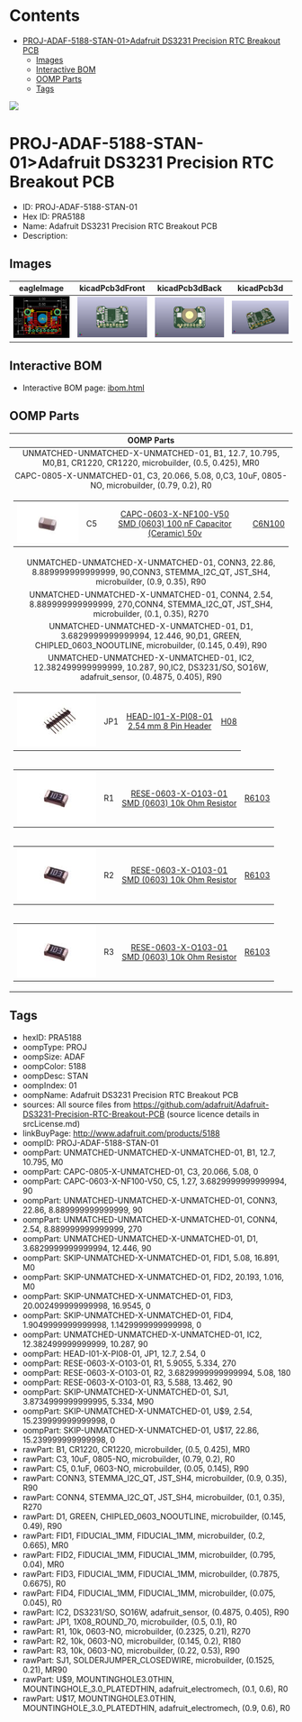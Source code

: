 



Contents
========

* [PROJ-ADAF-5188-STAN-01>Adafruit DS3231 Precision RTC Breakout PCB](#proj-adaf-5188-stan-01adafruit-ds3231-precision-rtc-breakout-pcb)
	* [Images](#images)
	* [Interactive BOM](#interactive-bom)
	* [OOMP Parts](#oomp-parts)
	* [Tags](#tags)
  
![][im]
# PROJ-ADAF-5188-STAN-01>Adafruit DS3231 Precision RTC Breakout PCB

- ID: PROJ-ADAF-5188-STAN-01
- Hex ID: PRA5188
- Name: Adafruit DS3231 Precision RTC Breakout PCB
- Description: 

## Images
  
  

|eagleImage|kicadPcb3dFront|kicadPcb3dBack|kicadPcb3d|
| :---: | :---: | :---: | :---: |
|[![eagleImage](eagleImage_140.png)](eagleImage_600.png)|[![kicadPcb3dFront](kicadPcb3dFront_140.png)](kicadPcb3dFront_600.png)|[![kicadPcb3dBack](kicadPcb3dBack_140.png)](kicadPcb3dBack_600.png)|[![kicadPcb3d](kicadPcb3d_140.png)](kicadPcb3d_600.png)|

## Interactive BOM

- Interactive BOM page: [ibom.html](kicad/bom/ibom.html)

## OOMP Parts
  

|OOMP Parts|
| :---: |
|UNMATCHED-UNMATCHED-X-UNMATCHED-01, B1, 12.7, 10.795, M0,B1, CR1220, CR1220, microbuilder, (0.5, 0.425), MR0|
|CAPC-0805-X-UNMATCHED-01, C3, 20.066, 5.08, 0,C3, 10uF, 0805-NO, microbuilder, (0.79, 0.2), R0|
|<table><tr><td>![CAPC-0603-X-NF100-V50](https://raw.githubusercontent.com/oomlout/oomlout_OOMP_parts/main/CAPC-0603-X-NF100-V50/image_140.jpg)</td><td> C5</td><td>[CAPC-0603-X-NF100-V50<br>SMD (0603) 100 nF Capacitor (Ceramic) 50v](https://github.com/oomlout/oomlout_OOMP_parts/tree/main/CAPC-0603-X-NF100-V50/)</td><td>[C6N100](https://github.com/oomlout/oomlout_OOMP_parts/tree/main/CAPC-0603-X-NF100-V50/)</td></tr></table>|
|UNMATCHED-UNMATCHED-X-UNMATCHED-01, CONN3, 22.86, 8.889999999999999, 90,CONN3, STEMMA_I2C_QT, JST_SH4, microbuilder, (0.9, 0.35), R90|
|UNMATCHED-UNMATCHED-X-UNMATCHED-01, CONN4, 2.54, 8.889999999999999, 270,CONN4, STEMMA_I2C_QT, JST_SH4, microbuilder, (0.1, 0.35), R270|
|UNMATCHED-UNMATCHED-X-UNMATCHED-01, D1, 3.6829999999999994, 12.446, 90,D1, GREEN, CHIPLED_0603_NOOUTLINE, microbuilder, (0.145, 0.49), R90|
|UNMATCHED-UNMATCHED-X-UNMATCHED-01, IC2, 12.382499999999999, 10.287, 90,IC2, DS3231/SO, SO16W, adafruit_sensor, (0.4875, 0.405), R90|
|<table><tr><td>![HEAD-I01-X-PI08-01](https://raw.githubusercontent.com/oomlout/oomlout_OOMP_parts/main/HEAD-I01-X-PI08-01/image_140.jpg)</td><td> JP1</td><td>[HEAD-I01-X-PI08-01<br>2.54 mm 8 Pin Header](https://github.com/oomlout/oomlout_OOMP_parts/tree/main/HEAD-I01-X-PI08-01/)</td><td>[H08](https://github.com/oomlout/oomlout_OOMP_parts/tree/main/HEAD-I01-X-PI08-01/)</td></tr></table>|
|<table><tr><td>![RESE-0603-X-O103-01](https://raw.githubusercontent.com/oomlout/oomlout_OOMP_parts/main/RESE-0603-X-O103-01/image_140.jpg)</td><td> R1</td><td>[RESE-0603-X-O103-01<br>SMD (0603) 10k Ohm Resistor](https://github.com/oomlout/oomlout_OOMP_parts/tree/main/RESE-0603-X-O103-01/)</td><td>[R6103](https://github.com/oomlout/oomlout_OOMP_parts/tree/main/RESE-0603-X-O103-01/)</td></tr></table>|
|<table><tr><td>![RESE-0603-X-O103-01](https://raw.githubusercontent.com/oomlout/oomlout_OOMP_parts/main/RESE-0603-X-O103-01/image_140.jpg)</td><td> R2</td><td>[RESE-0603-X-O103-01<br>SMD (0603) 10k Ohm Resistor](https://github.com/oomlout/oomlout_OOMP_parts/tree/main/RESE-0603-X-O103-01/)</td><td>[R6103](https://github.com/oomlout/oomlout_OOMP_parts/tree/main/RESE-0603-X-O103-01/)</td></tr></table>|
|<table><tr><td>![RESE-0603-X-O103-01](https://raw.githubusercontent.com/oomlout/oomlout_OOMP_parts/main/RESE-0603-X-O103-01/image_140.jpg)</td><td> R3</td><td>[RESE-0603-X-O103-01<br>SMD (0603) 10k Ohm Resistor](https://github.com/oomlout/oomlout_OOMP_parts/tree/main/RESE-0603-X-O103-01/)</td><td>[R6103](https://github.com/oomlout/oomlout_OOMP_parts/tree/main/RESE-0603-X-O103-01/)</td></tr></table>|

## Tags

- hexID: PRA5188
- oompType: PROJ
- oompSize: ADAF
- oompColor: 5188
- oompDesc: STAN
- oompIndex: 01
- oompName: Adafruit DS3231 Precision RTC Breakout PCB
- sources: All source files from https://github.com/adafruit/Adafruit-DS3231-Precision-RTC-Breakout-PCB (source licence details in srcLicense.md)
- linkBuyPage: http://www.adafruit.com/products/5188
- oompID: PROJ-ADAF-5188-STAN-01
- oompPart: UNMATCHED-UNMATCHED-X-UNMATCHED-01, B1, 12.7, 10.795, M0
- oompPart: CAPC-0805-X-UNMATCHED-01, C3, 20.066, 5.08, 0
- oompPart: CAPC-0603-X-NF100-V50, C5, 1.27, 3.6829999999999994, 90
- oompPart: UNMATCHED-UNMATCHED-X-UNMATCHED-01, CONN3, 22.86, 8.889999999999999, 90
- oompPart: UNMATCHED-UNMATCHED-X-UNMATCHED-01, CONN4, 2.54, 8.889999999999999, 270
- oompPart: UNMATCHED-UNMATCHED-X-UNMATCHED-01, D1, 3.6829999999999994, 12.446, 90
- oompPart: SKIP-UNMATCHED-X-UNMATCHED-01, FID1, 5.08, 16.891, M0
- oompPart: SKIP-UNMATCHED-X-UNMATCHED-01, FID2, 20.193, 1.016, M0
- oompPart: SKIP-UNMATCHED-X-UNMATCHED-01, FID3, 20.002499999999998, 16.9545, 0
- oompPart: SKIP-UNMATCHED-X-UNMATCHED-01, FID4, 1.9049999999999998, 1.1429999999999998, 0
- oompPart: UNMATCHED-UNMATCHED-X-UNMATCHED-01, IC2, 12.382499999999999, 10.287, 90
- oompPart: HEAD-I01-X-PI08-01, JP1, 12.7, 2.54, 0
- oompPart: RESE-0603-X-O103-01, R1, 5.9055, 5.334, 270
- oompPart: RESE-0603-X-O103-01, R2, 3.6829999999999994, 5.08, 180
- oompPart: RESE-0603-X-O103-01, R3, 5.588, 13.462, 90
- oompPart: SKIP-UNMATCHED-X-UNMATCHED-01, SJ1, 3.8734999999999995, 5.334, M90
- oompPart: SKIP-UNMATCHED-X-UNMATCHED-01, U$9, 2.54, 15.239999999999998, 0
- oompPart: SKIP-UNMATCHED-X-UNMATCHED-01, U$17, 22.86, 15.239999999999998, 0
- rawPart: B1, CR1220, CR1220, microbuilder, (0.5, 0.425), MR0
- rawPart: C3, 10uF, 0805-NO, microbuilder, (0.79, 0.2), R0
- rawPart: C5, 0.1uF, 0603-NO, microbuilder, (0.05, 0.145), R90
- rawPart: CONN3, STEMMA_I2C_QT, JST_SH4, microbuilder, (0.9, 0.35), R90
- rawPart: CONN4, STEMMA_I2C_QT, JST_SH4, microbuilder, (0.1, 0.35), R270
- rawPart: D1, GREEN, CHIPLED_0603_NOOUTLINE, microbuilder, (0.145, 0.49), R90
- rawPart: FID1, FIDUCIAL_1MM, FIDUCIAL_1MM, microbuilder, (0.2, 0.665), MR0
- rawPart: FID2, FIDUCIAL_1MM, FIDUCIAL_1MM, microbuilder, (0.795, 0.04), MR0
- rawPart: FID3, FIDUCIAL_1MM, FIDUCIAL_1MM, microbuilder, (0.7875, 0.6675), R0
- rawPart: FID4, FIDUCIAL_1MM, FIDUCIAL_1MM, microbuilder, (0.075, 0.045), R0
- rawPart: IC2, DS3231/SO, SO16W, adafruit_sensor, (0.4875, 0.405), R90
- rawPart: JP1, 1X08_ROUND_70, microbuilder, (0.5, 0.1), R0
- rawPart: R1, 10k, 0603-NO, microbuilder, (0.2325, 0.21), R270
- rawPart: R2, 10k, 0603-NO, microbuilder, (0.145, 0.2), R180
- rawPart: R3, 10k, 0603-NO, microbuilder, (0.22, 0.53), R90
- rawPart: SJ1, SOLDERJUMPER_CLOSEDWIRE, microbuilder, (0.1525, 0.21), MR90
- rawPart: U$9, MOUNTINGHOLE3.0THIN, MOUNTINGHOLE_3.0_PLATEDTHIN, adafruit_electromech, (0.1, 0.6), R0
- rawPart: U$17, MOUNTINGHOLE3.0THIN, MOUNTINGHOLE_3.0_PLATEDTHIN, adafruit_electromech, (0.9, 0.6), R0



[im]: kicadPcb3d_450.png
